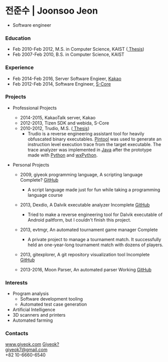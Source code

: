 # 전준수 | Joonsoo Jeon
- Software engineer

### Education

* Feb 2010-Feb 2012, M.S. in Computer Science, KAIST (<a class="btn btn-default btn-sm narrow" href="http://library.kaist.ac.kr/thesis02/2012/2012M020103567_S1Ver2.pdf"><i class="fa fa-2 fa-file-o"></i> Thesis</a>)
* Feb 2007-Feb 2010, B.S. in Computer Science, KAIST

### Experience

* Feb 2014-Feb 2016, Server Software Engieer, <a href="http://www.kakaocorp.com">Kakao</a>
* Feb 2012-Feb 2014, Software Engineer, <a href="http://www.s-core.co.kr">S-Core</a>

### Projects

* Professional Projects
  * 2014-2015, KakaoTalk server, Kakao
  * 2012-2013, Tizen SDK and webida, S-Core
  * 2010-2012, Trudio, M.S. (<a class="btn btn-default btn-sm narrow" href="http://library.kaist.ac.kr/thesis02/2012/2012M020103567_S1Ver2.pdf"><i class="fa fa-2 fa-file-o"></i> Thesis</a>)
    * Trudio is a reverse engineering assistant tool for heavily obfuscated binary executables. [Pintool](https://software.intel.com/en-us/articles/pin-a-dynamic-binary-instrumentation-tool) was used to generate an instruction level execution trace from the target executable. The trace analyzer was implemented in [Java]() after the prototype made with [Python]() and [wxPython]().

* Personal Projects
  * 2009, giyeok programming language, A scripting language <span class="btn btn-xs btn-default">Complete?</span> <a class="btn btn-default narrow" href="https://github.com/Joonsoo/giyeok"><i class="fa fa-2 fa-github"></i>GitHub</a>
    * A script language made just for fun while taking a programming language course <i class="fa fa-smile-o"></i>

  * 2013, Dexdio, A Dalvik executable analyzer <span class="btn btn-xs btn-default">Incomplete</span> <a class="btn btn-default narrow" href="https://github.com/Joonsoo/dexdio"><i class="fa fa-2 fa-github"></i>GitHub</a>
    * Tried to make a reverse engineering tool for Dalvik executable of Android paltform, but I couldn't finish this project.

  * 2013, evtmgr, An automated tournament game manager <span class="btn btn-xs btn-default">Complete</span>
    * A private project to manage a tournament match. It successfully held an one-year-long tournament match with dozens of players.

  * 2013, gitexplorer, A git repository visualization tool <span class="btn btn-xs btn-default">Incomplete</span> <a class="btn btn-default narrow" href="https://github.com/Joonsoo/gitexplorer"><i class="fa fa-2 fa-github"></i>GitHub</a>

  * 2013-2016, Moon Parser, An automated parser <span class="btn btn-xs btn-default">Working</span> <a class="btn btn-default narrow" href="https://github.com/Joonsoo/moon-parser"><i class="fa fa-2 fa-github"></i>GitHub</a>

### Interests

* Program analysis
  * Software development tooling
  * Automated test case generation
* Artificial Intelligence
* 3D scanners and printers
* Automated farming

### Contacts
<i class="fa fa-2 fa-link"></i>        <a href="http://www.giyeok.com">www.giyeok.com</a> <a class="btn btn-default btn-xs" href="{% post_url 2016-03-23-what-is-giyeok %}">Giyeok?</a>  
<i class="fa fa-2 fa-envelope-o"></i>  <a href="mailto:giyeok7@gmail.com">giyeok7@gmail.com</a>  
<i class="fa fa-2 fa-mobile"></i>      +82 10-6660-6540  
<a class="btn btn-default narrow" href="https://github.com/joonsoo"><i class="fa fa-3 fa-github"></i></a>
<a class="btn btn-default narrow" href="https://www.facebook.com/joonsoo.jeon"><i class="fa fa-3 fa-facebook"></i></a>
<a class="btn btn-default narrow" href="https://www.linkedin.com/in/joonsoojeon"><i class="fa fa-3 fa-linkedin"></i></a>
